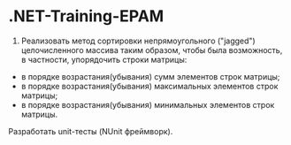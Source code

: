 # .NET-Training-EPAM

1. Реализовать метод сортировки непрямоугольного ("jagged") целочисленного массива таким образом, чтобы была возможность, в частности, упорядочить строки матрицы:
- в порядке возрастания(убывания) сумм элементов строк матрицы;
- в порядке возрастания(убывания) максимальных элементов строк матрицы;
- в порядке возрастания(убывания) минимальных элементов строк матрицы.

Разработать unit-тесты (NUnit фреймворк).